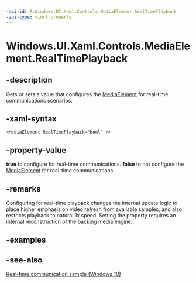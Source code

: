 ```yaml
---
-api-id: P:Windows.UI.Xaml.Controls.MediaElement.RealTimePlayback
-api-type: winrt property
---
```


<!-- Property syntax
public bool RealTimePlayback { get;  set; }
-->

# Windows.UI.Xaml.Controls.MediaElement.RealTimePlayback

## -description
Gets or sets a value that configures the [MediaElement](mediaelement.md) for real-time communications scenarios.


## -xaml-syntax
```xaml
<MediaElement RealTimePlayback="bool" />
```


## -property-value
**true** to configure for real-time communications. **false** to not configure the [MediaElement](mediaelement.md) for real-time communications.

## -remarks
Configuring for real-time playback changes the internal update logic to place higher emphasis on video refresh from available samples, and also restricts playback to natural 1x speed. Setting the property requires an internal reconstruction of the backing media engine. 
<!--which might justify recommendation to set sparsely.-->

## -examples

## -see-also
[Real-time communication sample (Windows 10)](https://github.com/Microsoft/Windows-universal-samples/tree/master/Samples/SimpleCommunication)
